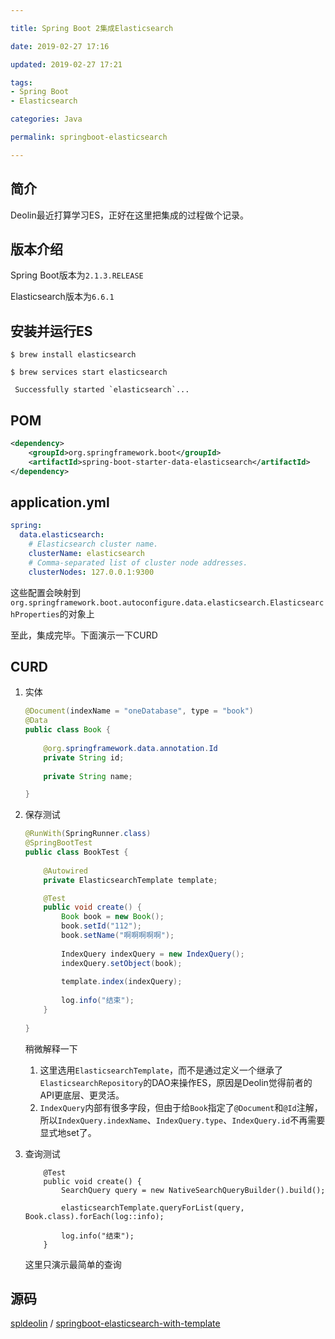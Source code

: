 ```yaml
---

title: Spring Boot 2集成Elasticsearch

date: 2019-02-27 17:16

updated: 2019-02-27 17:21

tags:
- Spring Boot
- Elasticsearch

categories: Java

permalink: springboot-elasticsearch

---
```


## 简介

Deolin最近打算学习ES，正好在这里把集成的过程做个记录。



## 版本介绍

Spring Boot版本为`2.1.3.RELEASE`

Elasticsearch版本为`6.6.1`



## 安装并运行ES

~~~shell
$ brew install elasticsearch
~~~

~~~shell
$ brew services start elasticsearch

 Successfully started `elasticsearch`...
~~~



## POM

~~~xml
<dependency>
    <groupId>org.springframework.boot</groupId>
    <artifactId>spring-boot-starter-data-elasticsearch</artifactId>
</dependency>
~~~



## application.yml

~~~yaml
spring:
  data.elasticsearch:
    # Elasticsearch cluster name.
    clusterName: elasticsearch
    # Comma-separated list of cluster node addresses.
    clusterNodes: 127.0.0.1:9300
~~~



这些配置会映射到`org.springframework.boot.autoconfigure.data.elasticsearch.ElasticsearchProperties`的对象上



至此，集成完毕。下面演示一下CURD



## CURD

1. 实体

   ~~~java
   @Document(indexName = "oneDatabase", type = "book")
   @Data
   public class Book {
       
       @org.springframework.data.annotation.Id
       private String id;
       
       private String name;
   
   }
   ~~~

3. 保存测试

   ~~~java
   @RunWith(SpringRunner.class)
   @SpringBootTest
   public class BookTest {
       
       @Autowired
       private ElasticsearchTemplate template;
   
       @Test
       public void create() {
           Book book = new Book();
           book.setId("112");
           book.setName("啊啊啊啊啊");
           
           IndexQuery indexQuery = new IndexQuery();
           indexQuery.setObject(book);
           
           template.index(indexQuery);
           
           log.info("结束");
       }
       
   }
   ~~~

   稍微解释一下

   1. 这里选用`ElasticsearchTemplate`，而不是通过定义一个继承了`ElasticsearchRepository`的DAO来操作ES，原因是Deolin觉得前者的API更底层、更灵活。
   2. `IndexQuery`内部有很多字段，但由于给`Book`指定了`@Document`和`@Id`注解，所以`IndexQuery.indexName`、`IndexQuery.type`、`IndexQuery.id`不再需要显式地set了。

4. 查询测试

   ~~~i
       @Test
       public void create() {
           SearchQuery query = new NativeSearchQueryBuilder().build();
           
           elasticsearchTemplate.queryForList(query, Book.class).forEach(log::info);
           
           log.info("结束");
       }
   ~~~

   这里只演示最简单的查询



## 源码

[spldeolin](https://github.com/spldeolin) / [springboot-elasticsearch-with-template](https://github.com/spldeolin/springboot-elasticsearch-with-template) 